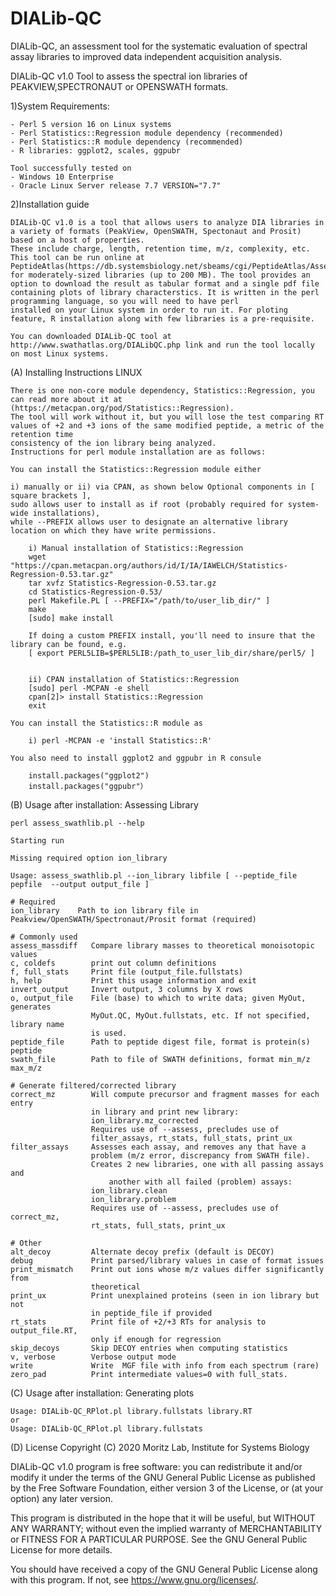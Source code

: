 # DIALib-QC
DIALib-QC, an assessment tool for the systematic evaluation of spectral assay libraries to improved data independent acquisition analysis.

DIALib-QC v1.0 Tool to assess the spectral ion libraries of PEAKVIEW,SPECTRONAUT or OPENSWATH formats.

1)System Requirements:

	- Perl 5 version 16 on Linux systems 
	- Perl Statistics::Regression module dependency (recommended) 
	- Perl Statistics::R module dependency (recommended)
	- R libraries: ggplot2, scales, ggpubr
	
	Tool successfully tested on 
	- Windows 10 Enterprise
	- Oracle Linux Server release 7.7 VERSION="7.7"

2)Installation guide

	DIALib-QC v1.0 is a tool that allows users to analyze DIA libraries in a variety of formats (PeakView, OpenSWATH, Spectonaut and Prosit) based on a host of properties. 
	These include charge, length, retention time, m/z, complexity, etc. This tool can be run online at PeptideAtlas(https://db.systemsbiology.net/sbeams/cgi/PeptideAtlas/AssessDIALibrary) 
	for moderately-sized libraries (up to 200 MB). The tool provides an option to download the result as tabular format and a single pdf file containing plots of library characterstics. It is written in the perl programming language, so you will need to have perl 
	installed on your Linux system in order to run it. For ploting feature, R installation along with few libraries is a pre-requisite.
	 
	You can downloaded DIALib-QC tool at http://www.swathatlas.org/DIALibQC.php link and run the tool locally on most Linux systems.
	
(A) Installing Instructions LINUX

	There is one non-core module dependency, Statistics::Regression, you can read more about it at (https://metacpan.org/pod/Statistics::Regression).
	The tool will work without it, but you will lose the test comparing RT values of +2 and +3 ions of the same modified peptide, a metric of the retention time 
	consistency of the ion library being analyzed. 
	Instructions for perl module installation are as follows:
	
	You can install the Statistics::Regression module either 
	
	i) manually or ii) via CPAN, as shown below Optional components in [ square brackets ], 
	sudo allows user to install as if root (probably required for system-wide installations), 
	while --PREFIX allows user to designate an alternative library location on which they have write permissions. 

		i) Manual installation of Statistics::Regression
		wget "https://cpan.metacpan.org/authors/id/I/IA/IAWELCH/Statistics-Regression-0.53.tar.gz"
		tar xvfz Statistics-Regression-0.53.tar.gz
		cd Statistics-Regression-0.53/
		perl Makefile.PL [ --PREFIX="/path/to/user_lib_dir/" ]
		make
		[sudo] make install

		If doing a custom PREFIX install, you'll need to insure that the library can be found, e.g.
		[ export PERL5LIB=$PERL5LIB:/path_to_user_lib_dir/share/perl5/ ]


		ii) CPAN installation of Statistics::Regression
		[sudo] perl -MCPAN -e shell
		cpan[2]> install Statistics::Regression
		exit

	You can install the Statistics::R module as
	
		i) perl -MCPAN -e 'install Statistics::R'
	
	You also need to install ggplot2 and ggpubr in R consule
		
		install.packages("ggplot2")
		install.packages("ggpubr"）
		

(B) Usage after installation: Assessing Library

	perl assess_swathlib.pl --help

	Starting run

  	Missing required option ion_library

	Usage: assess_swathlib.pl --ion_library libfile [ --peptide_file pepfile  --output output_file ]

	# Required
	ion_library    Path to ion library file in Peakview/OpenSWATH/Spectronaut/Prosit format (required)

	# Commonly used
	assess_massdiff   Compare library masses to theoretical monoisotopic values
	c, coldefs        print out column definitions
  	f, full_stats     Print file (output_file.fullstats)
  	h, help           Print this usage information and exit
	invert_output     Invert output, 3 columns by X rows
	o, output_file    File (base) to which to write data; given MyOut, generates
        	          MyOut.QC, MyOut.fullstats, etc. If not specified, library name
                	  is used.
	peptide_file      Path to peptide digest file, format is protein(s)   peptide
	swath_file        Path to file of SWATH definitions, format min_m/z   max_m/z

	# Generate filtered/corrected library
	correct_mz        Will compute precursor and fragment masses for each entry
        	          in library and print new library:
                	  ion_library.mz_corrected
	                  Requires use of --assess, precludes use of
	                  filter_assays, rt_stats, full_stats, print_ux
	filter_assays     Assesses each assay, and removes any that have a
        	          problem (m/z error, discrepancy from SWATH file).
                	  Creates 2 new libraries, one with all passing assays and
                    	  another with all failed (problem) assays:
	                  ion_library.clean
        	          ion_library.problem
                	  Requires use of --assess, precludes use of correct_mz,
	                  rt_stats, full_stats, print_ux

	# Other
	alt_decoy         Alternate decoy prefix (default is DECOY)
	debug             Print parsed/library values in case of format issues
	print_mismatch    Print out ions whose m/z values differ significantly from
        	          theoretical
	print_ux          Print unexplained proteins (seen in ion library but not
        	          in peptide_file if provided
	rt_stats          Print file of +2/+3 RTs for analysis to output_file.RT,
        	          only if enough for regression
	skip_decoys       Skip DECOY entries when computing statistics
	v, verbose        Verbose output mode
	write             Write  MGF file with info from each spectrum (rare)
	zero_pad          Print intermediate values=0 with full_stats.


(C)  Usage after installation: Generating plots
	
	Usage: DIALib-QC_RPlot.pl library.fullstats library.RT
	or 
	Usage: DIALib-QC_RPlot.pl library.fullstats

(D) License
        Copyright (C) 2020 Moritz Lab, Institute for Systems Biology

DIALib-QC v1.0 program is free software: you can redistribute it and/or modify
it under the terms of the GNU General Public License as published by
the Free Software Foundation, either version 3 of the License, or
(at your option) any later version.

This program is distributed in the hope that it will be useful,
but WITHOUT ANY WARRANTY; without even the implied warranty of
MERCHANTABILITY or FITNESS FOR A PARTICULAR PURPOSE.  See the
GNU General Public License for more details.


You should have received a copy of the GNU General Public License
along with this program.  If not, see <https://www.gnu.org/licenses/>.
